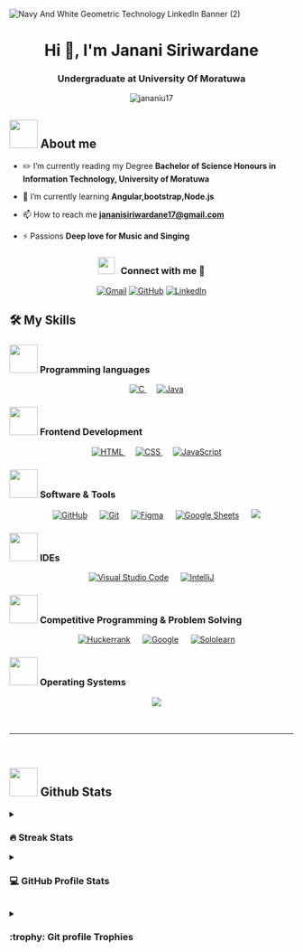 ![Navy And White Geometric Technology  LinkedIn Banner (2)](https://github.com/JananiU17/JananiU17/assets/154549994/50af4114-a6e9-45dd-bc2b-baee028de541)

<h1 align="center">Hi 👋, I'm Janani Siriwardane</h1>
<h3 align="center">Undergraduate at University Of Moratuwa</h3>

<p align="center"> <img src="https://komarev.com/ghpvc/?username=jananiu17&label=Profile%20views&color=0e75b6&style=flat" alt="jananiu17" /> </p>

## <picture><img src = "https://github.com/7oSkaaa/7oSkaaa/blob/main/Images/about_me.gif?raw=true" width = 50px></picture> About me


- ✏️ I’m currently reading my Degree  **Bachelor of Science Honours in Information Technology, University of Moratuwa**

- 🌱 I’m currently learning **Angular,bootstrap,Node.js**

- 📫 How to reach me **jananisiriwardane17@gmail.com**

- ⚡ Passions **Deep love for Music and Singing**
 

<h3 align="center" > <img src="https://media.giphy.com/media/iY8CRBdQXODJSCERIr/giphy.gif" width="30" height="30" style="margin-right: 10px;">Connect with me 🤝 </h3>
<p align="center">
	<a href=""><img img src="https://img.shields.io/badge/gmail-%23EA4335.svg?style=plastic&logo=gmail&logoColor=white" alt="Gmail"/></a>
	<a href="https://github.com/JananiU17"><img src="https://img.shields.io/badge/github-%23181717.svg?style=plastic&logo=github&logoColor=white" alt="GitHub"/></a>
	<a href=""><img src="https://img.shields.io/badge/linkedin-%230A66C2.svg?style=plastic&logo=linkedin&logoColor=white" alt="LinkedIn"/></a>
		
</p>



## 🛠️ My Skills

### <picture> <img src = "https://miro.medium.com/v2/resize:fit:800/1*wcEYa9AjnMZxXAau2iuhYw.png?raw=true" width = 50px>  </picture> Programming languages

<p align="center"> 
  &emsp; 
  <a href="https://www.cprogramming.com/" target="_blank"> 
    <img alt="C" src="https://img.shields.io/badge/C%20-%232370ED.svg?style=plastic&logo=c&logoColor=white">
  </a> 
  &emsp;
  <a href="https://www.java.com" target="_blank"> 
    <img alt="Java" src="https://img.shields.io/badge/Java-%23007396.svg?style=plastic&logo=java&logoColor=white">
  </a>
</p>

### <picture> <img src = "https://github.com/7oSkaaa/7oSkaaa/blob/main/Images/Front_End.gif?raw=true" width = 50px>  </picture> Frontend Development
<p align="center"> 
  &emsp; 
  <a href="https://www.w3.org/html/" target="_blank"> 
   <img alt="HTML" src="https://img.shields.io/badge/HTML5%20-%23E34F26.svg?style=plastic&logo=html5&logoColor=white">
  </a>   
  &emsp;
  <a href="https://www.w3schools.com/css/" target="_blank">
    <img alt="CSS" src="https://img.shields.io/badge/CSS%20-%231572B6.svg?style=plastic&logo=css3&logoColor=white">
  </a> 
  &emsp;
  <a href="https://developer.mozilla.org/en-US/docs/Web/JavaScript" target="_blank"> 
     <img alt="JavaScript" src="https://img.shields.io/badge/JavaScript%20-%23F7DF1E.svg?style=plastic&logo=javascript&logoColor=black">
   </a>
</p>

 ### <picture> <img src = "https://github.com/7oSkaaa/7oSkaaa/blob/main/Images/Software_Tools.gif?raw=true" width = 50px>  </picture> Software & Tools
 
<p align="center">
  &emsp;
    <a href="#"><img alt="GitHub" src="https://img.shields.io/badge/github-%23181717.svg?style=plastic&logo=github&logoColor=white"/></a>
  &emsp;
    <a href="#"><img alt="Git" src="https://img.shields.io/badge/Git%20-%23F05033.svg?style=plastic&logo=git&logoColor=white"/></a>
  &emsp;
    <a href="#"><img alt="Figma" src="https://img.shields.io/badge/figma-%23FF00FF.svg?style=plastic&logo=figma&logoColor=white"/></a>
  &emsp;
    <a href="#"><img alt="Google Sheets" src="https://img.shields.io/badge/Google%20Sheets%20-%2334A853.svg?style=plastic&logo=google%20sheets&logoColor=white"/></a>
 &emsp;
    <a href="#"><img src="https://img.shields.io/badge/mysql-%234479A1.svg?&style=plastic&logo=mysql&logoColor=white"/></a>
</p>

 ### <picture> <img src = "https://github.com/7oSkaaa/7oSkaaa/blob/main/Images/IDEs.gif?raw=true" width = 50px>  </picture> IDEs
 
<p align="center">
  &emsp;
    <a href="#"><img alt="Visual Studio Code" src="https://img.shields.io/badge/Visual%20Studio%20Code-0078d7.svg?style=plastic&logo=visual-studio-code&logoColor=white"></a>
   &emsp;
    <a href="#"><img alt="IntelliJ" src="https://img.shields.io/badge/IntelliJ%20Idea-%23FE7A16.svg?style=plastic&logo=intellij%20idea&logoColor=white"></a>
  &emsp;
   

 ### <picture> <img src = "https://github.com/7oSkaaa/7oSkaaa/blob/main/Images/CP_PS.gif?raw=true" width = 50px>  </picture> Competitive Programming & Problem Solving
 
<p align="center">
  &emsp;
    <a href="#"><img alt = "Huckerrank" src="https://img.shields.io/badge/hackerrank-%232EC866.svg?style=plastic&logo=hackerrank&logoColor=white" /></a>
  &emsp;
    <a href="#"><img alt = "Google" src="https://img.shields.io/badge/google-%234285F4.svg?style=plastic&logo=google&logoColor=white" /></a>
  &emsp;
    <a href="#"><img alt = "Sololearn" src="https://img.shields.io/badge/sololearn-%23FF7F50.svg?style=plastic&logo=sololearn&logoColor=white" /></a>
</p>

 ### <picture> <img src = "https://github.com/7oSkaaa/7oSkaaa/blob/main/Images/OS.gif?raw=true" width = 50px>  </picture> Operating Systems
 
<p align="center">
   &emsp;
    <a href="#"><img src="https://img.shields.io/badge/Windows-0078D6?style=plastic&logo=windows&logoColor=white"></a>
</p>

<br> 

---
<br>

## <picture> <img src = "https://github.com/7oSkaaa/7oSkaaa/blob/main/Images/Statistics.gif?raw=true" width = 50px>  </picture> Github Stats

<details><summary><h3> 🔥 Streak Stats</h3></summary>

----	

<p align="center"><img src="https://github-readme-streak-stats.herokuapp.com/?user=jananiu17&theme=gruvbox" alt="JananiU17" /></p>

</details>
  
  <details><summary><h3>💻 GitHub Profile Stats</h3></summary>

----
	
<p align="center">
    <img align="left" src="https://github-readme-stats.vercel.app/api/top-langs?username=jananiu17&show_icons=true&locale=en&theme=gruvbox&layout=compact" alt="jananiu17" /> 
	<br>
	<br>
    <a href="https://github.com/anuraghazra/github-readme-stats">
	<img alt="jananiu17's Github Stats" src="https://github-readme-stats.vercel.app/api?username=jananiu17&show_icons=true&count_private=true&locale=en&theme=gruvbox&layout=compact" height="230px"/></a>
</p>

</details>

<br>

<details><summary><h3> :trophy: Git profile Trophies </h3></summary>

----
	
<p align="center"> 
    <a href="https://github.com/ryo-ma/github-profile-trophy">
        <img src="https://github-profile-trophy.vercel.app/?username=jananiu17&layout=compact&theme=gruvbox&column=4&margin-w=15&margin-h=15" alt="JananiU17" />
    </a> 
</p>

</details>
